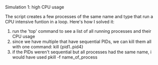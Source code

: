 Simulation 1: high CPU usage

The script creates a few processes of the same name and type that run a 
CPU intensive funtion in a loop. Here's how I solved it:

1) run the 'top' command to see a list of all running processes and their CPU usage
2) since we have multiple that have sequential PIDs, we can kill them all with one
   command: kill {pid1..pid4}
3) if the PIDs weren't sequential but all processes had the same name, i would have
   used pkill -f name_of_process
   
